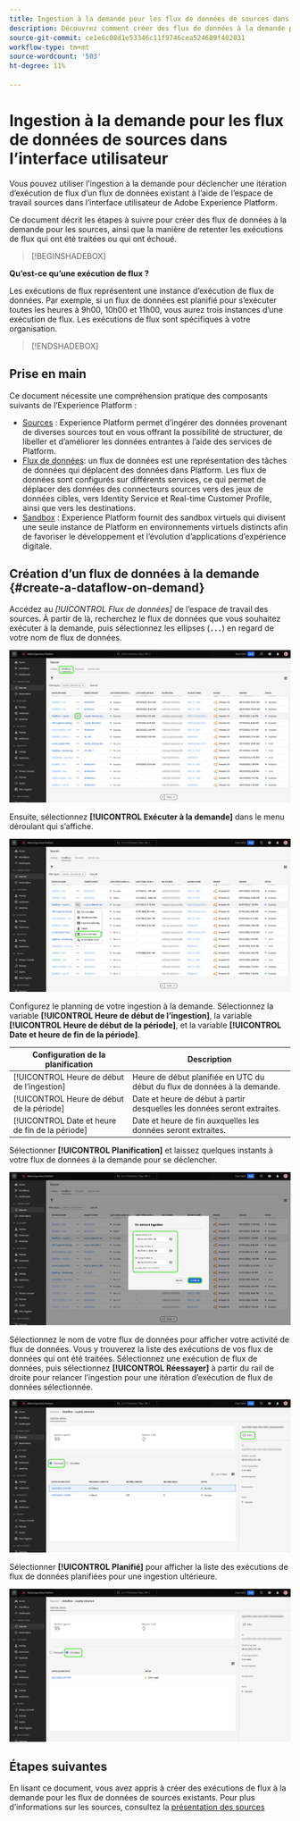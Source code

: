 ```yaml
---
title: Ingestion à la demande pour les flux de données de sources dans l’interface utilisateur
description: Découvrez comment créer des flux de données à la demande pour vos connexions source à l’aide de l’interface utilisateur Experience Platform.
source-git-commit: ce1e6c08d1e53346c11f9746cea524689f402031
workflow-type: tm+mt
source-wordcount: '503'
ht-degree: 11%

---
```


# Ingestion à la demande pour les flux de données de sources dans l’interface utilisateur

Vous pouvez utiliser l’ingestion à la demande pour déclencher une itération d’exécution de flux d’un flux de données existant à l’aide de l’espace de travail sources dans l’interface utilisateur de Adobe Experience Platform.

Ce document décrit les étapes à suivre pour créer des flux de données à la demande pour les sources, ainsi que la manière de retenter les exécutions de flux qui ont été traitées ou qui ont échoué.

>[!BEGINSHADEBOX]

**Qu’est-ce qu’une exécution de flux ?**

Les exécutions de flux représentent une instance d’exécution de flux de données. Par exemple, si un flux de données est planifié pour s’exécuter toutes les heures à 9h00, 10h00 et 11h00, vous aurez trois instances d’une exécution de flux. Les exécutions de flux sont spécifiques à votre organisation.

>[!ENDSHADEBOX]

## Prise en main

Ce document nécessite une compréhension pratique des composants suivants de l’Experience Platform :

* [Sources](../../home.md) : Experience Platform permet d’ingérer des données provenant de diverses sources tout en vous offrant la possibilité de structurer, de libeller et d’améliorer les données entrantes à l’aide des services de Platform.
* [Flux de données](../../../dataflows/home.md): un flux de données est une représentation des tâches de données qui déplacent des données dans Platform. Les flux de données sont configurés sur différents services, ce qui permet de déplacer des données des connecteurs sources vers des jeux de données cibles, vers Identity Service et Real-time Customer Profile, ainsi que vers les destinations.
* [Sandbox](../../../sandboxes/home.md) : Experience Platform fournit des sandbox virtuels qui divisent une seule instance de Platform en environnements virtuels distincts afin de favoriser le développement et l’évolution d’applications d’expérience digitale.

## Création d’un flux de données à la demande {#create-a-dataflow-on-demand}

Accédez au *[!UICONTROL Flux de données]* de l’espace de travail des sources. À partir de là, recherchez le flux de données que vous souhaitez exécuter à la demande, puis sélectionnez les ellipses (**`...`**) en regard de votre nom de flux de données.

![Liste des flux de données dans l’espace de travail des sources.](../../images/tutorials/on-demand/select-dataflow.png)

Ensuite, sélectionnez **[!UICONTROL Exécuter à la demande]** dans le menu déroulant qui s’affiche.

![Menu déroulant avec l’option Exécuter à la demande sélectionnée.](../../images/tutorials/on-demand/run-on-demand.png)

Configurez le planning de votre ingestion à la demande. Sélectionnez la variable **[!UICONTROL Heure de début de l’ingestion]**, la variable **[!UICONTROL Heure de début de la période]**, et la variable **[!UICONTROL Date et heure de fin de la période]**.

| Configuration de la planification | Description |
| --- | --- |
| [!UICONTROL Heure de début de l’ingestion] | Heure de début planifiée en UTC du début du flux de données à la demande. |
| [!UICONTROL Heure de début de la période] | Date et heure de début à partir desquelles les données seront extraites. |
| [!UICONTROL Date et heure de fin de la période] | Date et heure de fin auxquelles les données seront extraites. |

Sélectionner **[!UICONTROL Planification]** et laissez quelques instants à votre flux de données à la demande pour se déclencher.

![Fenêtre de configuration de planification pour l’ingestion à la demande.](../../images/tutorials/on-demand/configure-schedule.png)

Sélectionnez le nom de votre flux de données pour afficher votre activité de flux de données. Vous y trouverez la liste des exécutions de vos flux de données qui ont été traitées. Sélectionnez une exécution de flux de données, puis sélectionnez **[!UICONTROL Réessayer]** à partir du rail de droite pour relancer l’ingestion pour une itération d’exécution de flux de données sélectionnée.

![Liste des exécutions de flux traités pour un flux de données sélectionné.](../../images/tutorials/on-demand/processed.png)

Sélectionner **[!UICONTROL Planifié]** pour afficher la liste des exécutions de flux de données planifiées pour une ingestion ultérieure.

![Liste des exécutions de flux planifiées pour un flux de données sélectionné.](../../images/tutorials/on-demand/scheduled.png)

## Étapes suivantes

En lisant ce document, vous avez appris à créer des exécutions de flux à la demande pour les flux de données de sources existants. Pour plus d’informations sur les sources, consultez la [présentation des sources](../../home.md)